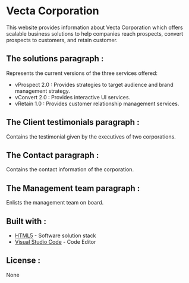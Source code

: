# Vecta Corporation

This website provides information about Vecta Corporation which offers scalable business solutions to help companies reach prospects, convert prospects to customers, and retain customer.

## The solutions paragraph  :
Represents the current versions of the three services offered:
* vProspect 2.0 : Provides strategies to target audience and brand management strategy.
* vConvert 2.0 : Provides interactive UI services.
* vRetain 1.0 : Provides customer relationship management services.

## The Client testimonials paragraph :
Contains the testimonial given by the executives of two corporations.

## The Contact paragraph : 
Contains the contact information of the corporation.

## The Management team paragraph :
Enlists the management team on board.

## Built with :
* [HTML5](https://www.w3.org/html/) - Software solution stack
* [Visual Studio Code](https://code.visualstudio.com/) - Code Editor 

## License :
None
 


